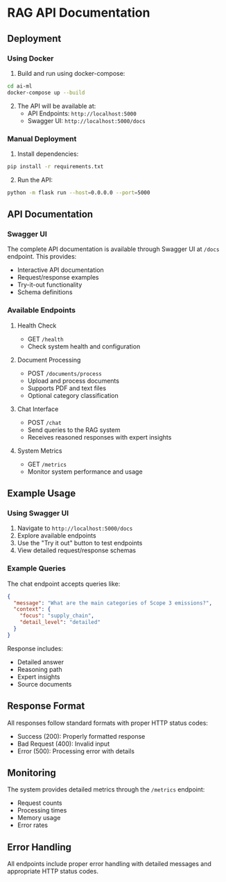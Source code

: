 # RAG API Documentation

## Deployment

### Using Docker

1. Build and run using docker-compose:
```bash
cd ai-ml
docker-compose up --build
```

2. The API will be available at:
   - API Endpoints: `http://localhost:5000`
   - Swagger UI: `http://localhost:5000/docs`

### Manual Deployment

1. Install dependencies:
```bash
pip install -r requirements.txt
```

2. Run the API:
```bash
python -m flask run --host=0.0.0.0 --port=5000
```

## API Documentation

### Swagger UI
The complete API documentation is available through Swagger UI at `/docs` endpoint. This provides:
- Interactive API documentation
- Request/response examples
- Try-it-out functionality
- Schema definitions

### Available Endpoints

1. Health Check
   - GET `/health`
   - Check system health and configuration

2. Document Processing
   - POST `/documents/process`
   - Upload and process documents
   - Supports PDF and text files
   - Optional category classification

3. Chat Interface
   - POST `/chat`
   - Send queries to the RAG system
   - Receives reasoned responses with expert insights

4. System Metrics
   - GET `/metrics`
   - Monitor system performance and usage

## Example Usage

### Using Swagger UI

1. Navigate to `http://localhost:5000/docs`
2. Explore available endpoints
3. Use the "Try it out" button to test endpoints
4. View detailed request/response schemas

### Example Queries

The chat endpoint accepts queries like:

```json
{
  "message": "What are the main categories of Scope 3 emissions?",
  "context": {
    "focus": "supply_chain",
    "detail_level": "detailed"
  }
}
```

Response includes:
- Detailed answer
- Reasoning path
- Expert insights
- Source documents

## Response Format

All responses follow standard formats with proper HTTP status codes:

- Success (200): Properly formatted response
- Bad Request (400): Invalid input
- Error (500): Processing error with details

## Monitoring

The system provides detailed metrics through the `/metrics` endpoint:
- Request counts
- Processing times
- Memory usage
- Error rates

## Error Handling

All endpoints include proper error handling with detailed messages and appropriate HTTP status codes.